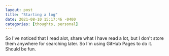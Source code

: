 ```yaml
---
layout: post
title: "Starting a log"
date: 2021-08-10 15:17:46 -0400
categories: [thoughts, personal]
---
```


So I've noticed that I read alot, share what I have read a lot, but I don't store them anywhere for searching later. So I'm using GitHub Pages to do it. Should be fun.
